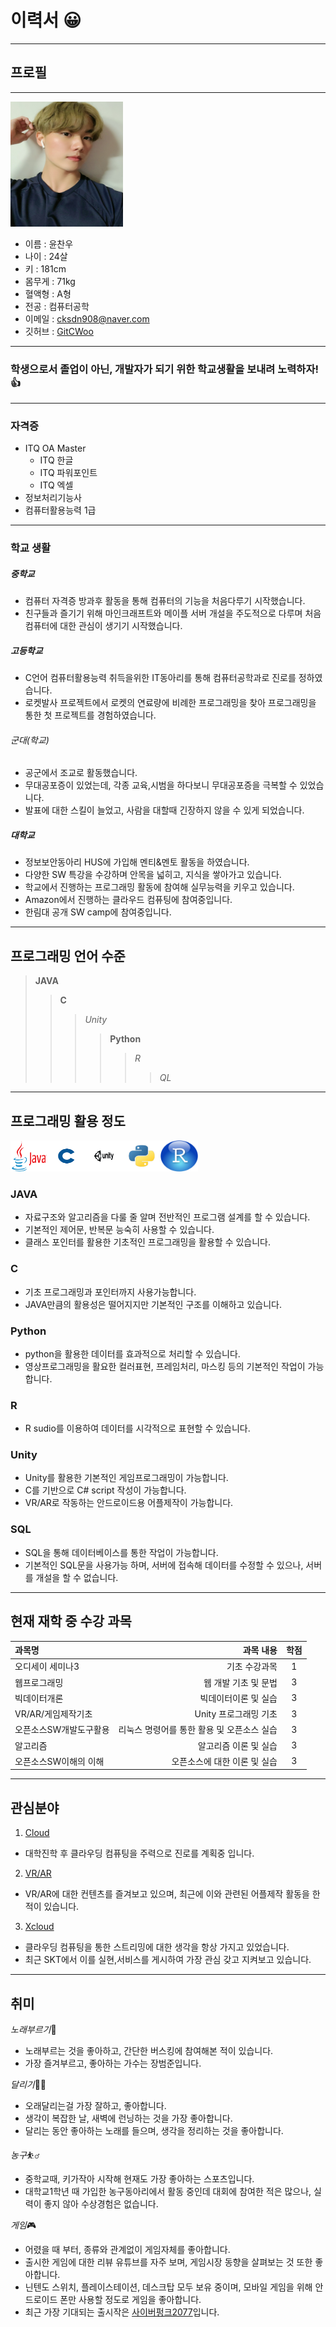 # 이력서 😀
--------------------
## 프로필
---------------------

<img src = img2.jpg height = 200 width= 180>   <br>
* 이름 : 윤찬우
* 나이 : 24살
* 키 : 181cm
* 몸무게 : 71kg
* 혈액형 : A형 
* 전공 : 컴퓨터공학
* 이메일 : cksdn908@naver.com
* 깃허브 : [GitCWoo](https://github.com/GitCWoo)

---------------------

### 학생으로서 졸업이 아닌, 개발자가 되기 위한 학교생활을 보내려 노력하자!👍


---------------------

### 자격증
- ITQ OA Master 
  - ITQ 한글
  - ITQ 파워포인트
  - ITQ 엑셀
- 정보처리기능사
- 컴퓨터활용능력 1급

---------------------


### 학교 생활
##### 중학교
- 컴퓨터 자격증 방과후 활동을 통해 컴퓨터의 기능을 처음다루기 시작했습니다.
- 친구들과 즐기기 위해 마인크래프트와 메이플 서버 개설을  주도적으로 다루며 처음 컴퓨터에 대한 관심이 생기기 시작했습니다.

##### 고등학교
- C언어 컴퓨터활용능력 취득을위한 IT동아리를 통해 컴퓨터공학과로 진로를 정하였습니다.
- 로켓발사 프로젝트에서 로켓의 연료량에 비례한 프로그래밍을 찾아 프로그래밍을 통한 첫 프로젝트를 경험하였습니다.

###### 군대(학교)
- 공군에서 조교로 활동했습니다.
- 무대공포증이 있었는데, 각종 교육,시범을 하다보니 무대공포증을 극복할 수 있었습니다.
- 발표에 대한 스킬이 늘었고, 사람을 대할때 긴장하지 않을 수 있게 되었습니다.

##### 대학교
- 정보보안동아리 HUS에 가입해 멘티&멘토 활동을 하였습니다.
- 다양한 SW 특강을 수강하며 안목을 넓히고, 지식을 쌓아가고 있습니다.
- 학교에서 진행하는 프로그래밍 활동에 참여해 실무능력을 키우고 있습니다.
- Amazon에서 진행하는 클라우드 컴퓨팅에 참여중입니다.
- 한림대 공개 SW camp에 참여중입니다.

----------------------------------------------

## 프로그래밍 언어 수준


> **JAVA** 
>> **C**
>>> *Unity*
>>>> **Python**
>>>>> *R*
>>>>>> *QL*
-------------------------------------------------

## 프로그래밍 활용 정도
<img alt="java" src= java.png width="60" height="50"/><img alt="C" src= C.png width="60" height="50"/><img alt="unity" src= unity.jpg width="60" height="50"/><img alt="ptyhon" src= python.png width="60" height="50"/><img alt="R" src= R.png width="60" height="50"/>
### JAVA 
- 자료구조와 알고리즘을 다룰 줄 알며 전반적인 프로그램 설계를 할 수 있습니다.
- 기본적인 제어문, 반복문 능숙히 사용할 수 있습니다. 
- 클래스 포인터를 활용한 기초적인 프로그래밍을 활용할 수 있습니다.
### C
- 기초 프로그래밍과 포인터까지 사용가능합니다.
- JAVA만큼의 활용성은 떨어지지만 기본적인 구조를 이해하고 있습니다.
### Python
- python을 활용한 데이터를 효과적으로 처리할 수 있습니다.
- 영상프로그래밍을 활요한 컬러표현, 프레임처리, 마스킹 등의 기본적인 작업이 가능합니다.

### R
- R sudio를 이용하여 데이터를 시각적으로 표현할 수 있습니다.

### Unity
- Unity를 활용한 기본적인 게임프로그래밍이 가능합니다.
- C를 기반으로 C# script 작성이 가능합니다.
- VR/AR로 작동하는 안드로이드용 어플제작이 가능합니다.

### SQL
- SQL을 통해 데이터베이스를 통한 작업이 가능합니다.
- 기본적인 SQL문을 사용가능 하며, 서버에 접속해 데이터를 수정할 수 있으나, 서버를 개설을 할 수 없습니다.
-------------------------------------------------

## 현재 재학 중 수강 과목
|과목명|과목 내용|학점|
|:---|---:|:---:|
|오디세이 세미나3|기초 수강과목|1|
|웹프로그래밍|웹 개발 기초 및 문법|3|
|빅데이터개론|빅데이터이론 및 실습|3|
|VR/AR/게임제작기초|Unity 프로그래밍 기초|3|
|오픈소스SW개발도구활용|리눅스 명령어를 통한 활용 및 오픈소스 실습|3|
|알고리즘|알고리즘 이론 및 실습|3|
|오픈소스SW이해의 이해|오픈소스에 대한 이론 및 실습|3|

---------------------------------------------------------------

## 관심분야
1. [Cloud](https://blog.naver.com/dwets/222063596426)
- 대학진학 후 클라우딩 컴퓨팅을 주력으로 진로를 계획중 입니다.
2. [VR/AR](https://m.post.naver.com/viewer/postView.nhn?volumeNo=29488523&memberNo=12478036&vType=VERTICAL)
- VR/AR에 대한 컨텐츠를 즐겨보고 있으며, 최근에 이와 관련된 어플제작 활동을 한 적이 있습니다.
3. [Xcloud](https://www.5gxcloudgame.com/main#)
- 클라우딩 컴퓨팅을 통한 스트리밍에 대한 생각을 항상 가지고 있었습니다.
- 최근 SKT에서 이를 실현,서비스를 게시하여 가장 관심 갖고 지켜보고 있습니다. 



--------------------
## 취미
*노래부르기*🎤
- 노래부르는 것을 좋아하고, 간단한 버스킹에 참여해본 적이 있습니다.
- 가장 즐겨부르고, 좋아하는 가수는 장범준입니다.

*달리기*🏃‍♂️
- 오래달리는걸 가장 잘하고, 좋아합니다. 
- 생각이 복잡한 날, 새벽에 런닝하는 것을 가장 좋아합니다.
- 달리는 동안 좋아하는 노래를 들으며, 생각을 정리하는 것을 좋아합니다.

*농구*⛹️‍♂️
- 중학교때, 키가작아 시작해 현재도 가장 좋아하는 스포츠입니다. 
- 대학교1학년 때 가입한 농구동아리에서 활동 중인데 대회에 참여한 적은 많으나, 실력이 좋지 않아 수상경험은 없습니다.

*게임*🎮
- 어렸을 때 부터, 종류와 관계없이 게임자체를 좋아합니다.
- 출시한 게임에 대한 리뷰 유튜브를 자주 보며, 게임시장 동향을 살펴보는 것 또한 좋아합니다.
- 닌텐도 스위치, 플레이스테이션, 데스크탑 모두 보유 중이며, 모바일 게임을 위해 안드로이드 폰만 사용할 정도로 게임을 좋아합니다.
- 최근 가장 기대되는 출시작은 [사이버펑크2077](https://en.cdprojektred.com/)입니다.
